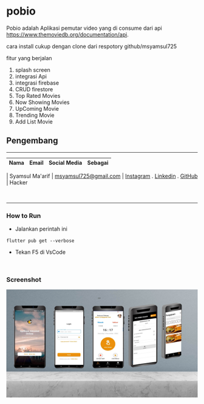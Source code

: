 # pobio

Pobio adalah Aplikasi pemutar video yang di consume dari api https://www.themoviedb.org/documentation/api.

cara install cukup dengan clone dari respotory github/msyamsul725

fitur yang berjalan 
1. splash screen
2. integrasi Api
3. integrasi firebase
4. CRUD firestore
5. Top Rated Movies
6. Now Showing Movies
7. UpComing Movie
8. Trending Movie
9. Add List Movie


## Pengembang 
---

| Nama | Email    | Social Media  | Sebagai  |
| :---   | :--- | :--- | :--- |

| Syamsul Ma'arif | msyamsul725@gmail.com | [Instagram](https://www.instagram.com/msyamsul725/) . [Linkedin](https://www.linkedin.com/in/syamsul-maarif-a7475422a/) . [GitHub](https://github.com/Msyamsul7251) | Hacker

<br/>



---
### How to Run
- Jalankan perintah ini
```
flutter pub get --verbose
```

- Tekan F5 di VsCode
<br/>


### Screenshot
![alt text](https://github.com/msyamsul725/aplikasi-absen/blob/main/assets/image/sc_fitur.jpg)

<br/>



